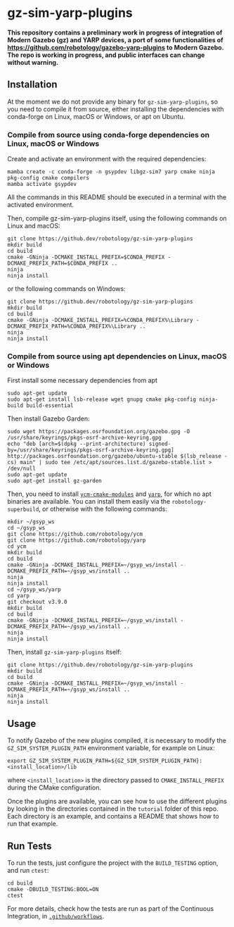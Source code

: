 # gz-sim-yarp-plugins

**This repository contains a preliminary work in progress of integration of Modern Gazebo (gz) and YARP devices, a port of some functionalities of https://github.com/robotology/gazebo-yarp-plugins to Modern Gazebo. The repo is working in progress, and public interfaces can change without warning.**

## Installation

At the moment we do not provide any binary for `gz-sim-yarp-plugins`, so you need to compile it from source, either
installing the dependencies with conda-forge on Linux, macOS or Windows, or apt on Ubuntu.

### Compile from source using conda-forge dependencies on Linux, macOS or Windows

Create and activate an environment with the required dependencies:

~~~
mamba create -c conda-forge -n gsypdev libgz-sim7 yarp cmake ninja pkg-config cmake compilers
mamba activate gsypdev
~~~

All the commands in this README should be executed in a terminal with the activated environment.

Then, compile gz-sim-yarp-plugins itself, using the following commands on Linux and macOS:
~~~
git clone https://github.dev/robotology/gz-sim-yarp-plugins
mkdir build
cd build
cmake -GNinja -DCMAKE_INSTALL_PREFIX=$CONDA_PREFIX -DCMAKE_PREFIX_PATH=$CONDA_PREFIX ..
ninja
ninja install
~~~

or the following commands on Windows:
~~~
git clone https://github.dev/robotology/gz-sim-yarp-plugins
mkdir build
cd build
cmake -GNinja -DCMAKE_INSTALL_PREFIX=%CONDA_PREFIX%\Library -DCMAKE_PREFIX_PATH=%CONDA_PREFIX%\Library ..
ninja
ninja install
~~~


### Compile from source using apt dependencies on Linux, macOS or Windows


First install some necessary dependencies from apt  

~~~
sudo apt-get update
sudo apt-get install lsb-release wget gnupg cmake pkg-config ninja-build build-essential
~~~

Then install Gazebo Garden:

~~~
sudo wget https://packages.osrfoundation.org/gazebo.gpg -O /usr/share/keyrings/pkgs-osrf-archive-keyring.gpg
echo "deb [arch=$(dpkg --print-architecture) signed-by=/usr/share/keyrings/pkgs-osrf-archive-keyring.gpg] http://packages.osrfoundation.org/gazebo/ubuntu-stable $(lsb_release -cs) main" | sudo tee /etc/apt/sources.list.d/gazebo-stable.list > /dev/null
sudo apt-get update
sudo apt-get install gz-garden
~~~

Then, you need to install [`ycm-cmake-modules`](https://github.com/robotology/ycm) and [`yarp`](https://github.com/robotology/yarp), for which no apt binaries are available. You can install them easily via the `robotology-superbuild`, or otherwise with the following commands:

~~~
mkdir ~/gsyp_ws
cd ~/gsyp_ws
git clone https://github.com/robotology/ycm
git clone https://github.com/robotology/yarp
cd ycm
mkdir build
cd build
cmake -GNinja -DCMAKE_INSTALL_PREFIX=~/gsyp_ws/install -DCMAKE_PREFIX_PATH=~/gsyp_ws/install ..
ninja
ninja install
cd ~/gsyp_ws/yarp
cd yarp
git checkout v3.9.0
mkdir build
cd build
cmake -GNinja -DCMAKE_INSTALL_PREFIX=~/gsyp_ws/install -DCMAKE_PREFIX_PATH=~/gsyp_ws/install ..
ninja
ninja install
~~~

Then, install `gz-sim-yarp-plugins` itself:

~~~
git clone https://github.dev/robotology/gz-sim-yarp-plugins
mkdir build
cd build
cmake -GNinja -DCMAKE_INSTALL_PREFIX=~/gsyp_ws/install -DCMAKE_PREFIX_PATH=~/gsyp_ws/install ..
ninja
ninja install
~~~

## Usage

To notify Gazebo of the new plugins compiled, it is necessary to modify the `GZ_SIM_SYSTEM_PLUGIN_PATH` environment variable, for example on Linux:

~~~
export GZ_SIM_SYSTEM_PLUGIN_PATH=${GZ_SIM_SYSTEM_PLUGIN_PATH}:<install_location>/lib
~~~

where `<install_location>` is the directory passed to `CMAKE_INSTALL_PREFIX` during the CMake configuration.

Once the plugins are available, you can see how to use the different plugins by looking in the directories contained in the `tutorial` folder of this repo. Each directory is an example, and contains a README that shows how to run that example.

## Run Tests

To run the tests, just configure the project with the `BUILD_TESTING` option, and run `ctest`:
~~~
cd build
cmake -DBUILD_TESTING:BOOL=ON
ctest
~~~

For more details, check how the tests are run as part of the Continuous Integration, in [`.github/workflows`](.github/workflows).
